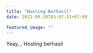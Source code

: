 ```yaml
---
title: "Hosting Berhasil"
date: 2022-09-20T03:07:31+07:00

featured_image: ""
---
```


Yeay... Hosting berhasil
